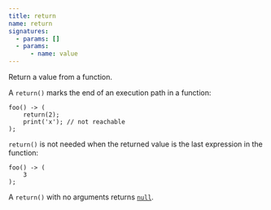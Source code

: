 ```yaml
---
title: return
name: return
signatures:
  - params: []
  - params:
      - name: value
---
```


Return a value from a function.

A `return()` marks the end of an execution path in a function:

```scarpet
foo() -> (
    return(2);
    print('x'); // not reachable
);
```

`return()` is not needed when the returned value is the last expression in the
function:

```scarpet
foo() -> (
    3
);
```

A `return()` with no arguments returns [`null`](/constants/null/).
